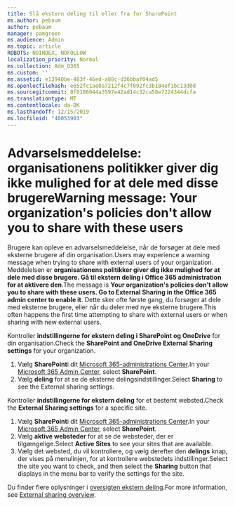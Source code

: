```yaml
---
title: Slå ekstern deling til eller fra for SharePoint
ms.author: pebaum
author: pebaum
manager: pamgreen
ms.audience: Admin
ms.topic: article
ROBOTS: NOINDEX, NOFOLLOW
localization_priority: Normal
ms.collection: Adm_O365
ms.custom: ''
ms.assetid: e13940be-483f-46ed-a88c-d36bbaf04ad5
ms.openlocfilehash: e652fc1ae0a7212f4c7f092fc3b184ef1bc13d0d
ms.sourcegitcommit: 0f0186044a3597e42ad14c32ca58e7224344dcfa
ms.translationtype: MT
ms.contentlocale: da-DK
ms.lasthandoff: 12/15/2019
ms.locfileid: "40053903"
---
```

# <a name="warning-message-your-organizations-policies-dont-allow-you-to-share-with-these-users"></a><span data-ttu-id="ed3fd-102">Advarselsmeddelelse: organisationens politikker giver dig ikke mulighed for at dele med disse brugere</span><span class="sxs-lookup"><span data-stu-id="ed3fd-102">Warning message: Your organization's policies don't allow you to share with these users</span></span>

<span data-ttu-id="ed3fd-103">Brugere kan opleve en advarselsmeddelelse, når de forsøger at dele med eksterne brugere af din organisation.</span><span class="sxs-lookup"><span data-stu-id="ed3fd-103">Users may experience a warning message when trying to share with external users of your organization.</span></span> <span data-ttu-id="ed3fd-104">Meddelelsen er **organisationens politikker giver dig ikke mulighed for at dele med disse brugere. Gå til ekstern deling i Office 365 administration for at aktivere den**.</span><span class="sxs-lookup"><span data-stu-id="ed3fd-104">The message is **Your organization's policies don't allow you to share with these users. Go to External Sharing in the Office 365 admin center to enable it**.</span></span> <span data-ttu-id="ed3fd-105">Dette sker ofte første gang, du forsøger at dele med eksterne brugere, eller når du deler med nye eksterne brugere.</span><span class="sxs-lookup"><span data-stu-id="ed3fd-105">This often happens the first time attempting to share with external users or when sharing with new external users.</span></span>

<span data-ttu-id="ed3fd-106">Kontroller **indstillingerne for ekstern deling i SharePoint og OneDrive** for din organisation.</span><span class="sxs-lookup"><span data-stu-id="ed3fd-106">Check the **SharePoint and OneDrive External Sharing settings** for your organization.</span></span>

1. <span data-ttu-id="ed3fd-107">Vælg **SharePoint**i dit [Microsoft 365-administrations Center](https://admin.microsoft.com/AdminPortal/Home#/homepage">https://admin.microsoft.com/).</span><span class="sxs-lookup"><span data-stu-id="ed3fd-107">In your [Microsoft 365 Admin Center](https://admin.microsoft.com/AdminPortal/Home#/homepage">https://admin.microsoft.com/), select **SharePoint**.</span></span>
3. <span data-ttu-id="ed3fd-108">Vælg **deling** for at se de eksterne delingsindstillinger.</span><span class="sxs-lookup"><span data-stu-id="ed3fd-108">Select **Sharing** to see the External sharing settings.</span></span>

<span data-ttu-id="ed3fd-109">Kontroller **indstillingerne for ekstern deling** for et bestemt websted.</span><span class="sxs-lookup"><span data-stu-id="ed3fd-109">Check the **External Sharing settings** for a specific site.</span></span>

1. <span data-ttu-id="ed3fd-110">Vælg **SharePoint**i dit [Microsoft 365-administrations Center](https://admin.microsoft.com/AdminPortal/Home#/homepage">https://admin.microsoft.com/).</span><span class="sxs-lookup"><span data-stu-id="ed3fd-110">In your [Microsoft 365 Admin Center](https://admin.microsoft.com/AdminPortal/Home#/homepage">https://admin.microsoft.com/), select **SharePoint**.</span></span>
2. <span data-ttu-id="ed3fd-111">Vælg **aktive websteder** for at se de websteder, der er tilgængelige.</span><span class="sxs-lookup"><span data-stu-id="ed3fd-111">Select **Active Sites** to see your sites that are available.</span></span>
3. <span data-ttu-id="ed3fd-112">Vælg det websted, du vil kontrollere, og vælg derefter den **delings** knap, der vises på menulinjen, for at kontrollere webstedets indstillinger.</span><span class="sxs-lookup"><span data-stu-id="ed3fd-112">Select the site you want to check, and then select the **Sharing** button that displays in the menu bar to verify the settings for the site.</span></span>

<span data-ttu-id="ed3fd-113">Du finder flere oplysninger i [oversigten ekstern deling](https://docs.microsoft.com/sharepoint/external-sharing-overview).</span><span class="sxs-lookup"><span data-stu-id="ed3fd-113">For more information, see [External sharing overview](https://docs.microsoft.com/sharepoint/external-sharing-overview).</span></span>